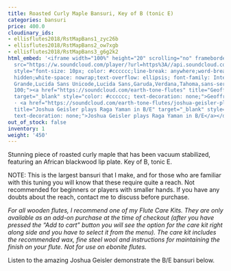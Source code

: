 ```yaml
---
title: Roasted Curly Maple Bansuri, Key of B (tonic E)
categories: bansuri
price: 400.0
cloudinary_ids:
- ellisflutes2018/RstMapBans1_zyc26b
- ellisflutes2018/RstMapBans2_ow7xgb
- ellisflutes2018/RstMapBans3_g6g2k2
html_embed: '<iframe width="100%" height="20" scrolling="no" frameborder="no" allow="autoplay"
  src="https://w.soundcloud.com/player/?url=https%3A//api.soundcloud.com/tracks/213868164&color=%23ff5500&inverse=false&auto_play=false&show_user=true"></iframe><div
  style="font-size: 10px; color: #cccccc;line-break: anywhere;word-break: normal;overflow:
  hidden;white-space: nowrap;text-overflow: ellipsis; font-family: Interstate,Lucida
  Grande,Lucida Sans Unicode,Lucida Sans,Garuda,Verdana,Tahoma,sans-serif;font-weight:
  100;"><a href="https://soundcloud.com/earth-tone-flutes" title="Geoffrey Ellis Flutes"
  target="_blank" style="color: #cccccc; text-decoration: none;">Geoffrey Ellis Flutes</a>
  · <a href="https://soundcloud.com/earth-tone-flutes/joshua-geisler-plays-raga-yaman-b-e"
  title="Joshua Geisler plays Raga Yaman in B/E" target="_blank" style="color: #cccccc;
  text-decoration: none;">Joshua Geisler plays Raga Yaman in B/E</a></div>'
out_of_stock: false
inventory: 1
weight: '450'
---
```


Stunning piece of roasted curly maple that has been vacuum stabilized, featuring an African blackwood lip plate.  Key of B, tonic E.  

NOTE: This is the largest bansuri that I make, and for those who are familiar with this tuning you will know that these require quite a reach.  Not recommended for beginners or players with smaller hands.  If you have any doubts about the reach, contact me to discuss before purchase.

*For all wooden flutes, I recommend one of my Flute Care Kits.  They are only available as an add-on purchase at the time of checkout (after you have pressed the “Add to cart” button you will see the option for the care kit right along side and you have to select it from the menu). The care kit includes the recommended wax, fine steel wool and instructions for maintaining the finish on your flute.  Not for use on ebonite flutes.*

Listen to the amazing Joshua Geisler demonstrate the B/E bansuri below.